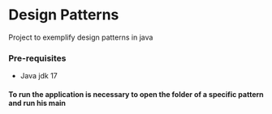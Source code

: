 # Design Patterns
Project to exemplify design patterns in java

### Pre-requisites

- Java jdk 17



#### To run the application is necessary to open the folder of a specific pattern and run his main<br>
